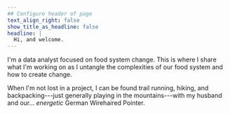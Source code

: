 ```yaml
---
## Configure header of page
text_align_right: false
show_title_as_headline: false
headline: |
  Hi, and welcome.
---
```


<!-- this is a subheadline -->
I'm a data analyst focused on food system change. This is where I share what I'm working on as I untangle the complexities of our food system and how to create change.

When I'm not lost in a project, I can be found trail running, hiking, and backpacking---just generally playing in the mountains---with my husband and our... *energetic* German Wirehaired Pointer.
